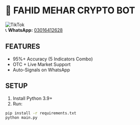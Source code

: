 # 🚀 FAHID MEHAR CRYPTO BOT  
![TikTok](https://img.shields.io/badge/TikTok-@fahidmeharcrypto-FF0050)  
📞 **WhatsApp:** [03016412628](https://wa.me/923016412628)  

## FEATURES  
- 95%+ Accuracy (5 Indicators Combo)  
- OTC + Live Market Support  
- Auto-Signals on WhatsApp  

## SETUP  
1. Install Python 3.9+  
2. Run:  
```bash
pip install -r requirements.txt
python main.py
